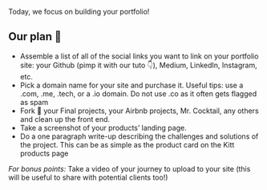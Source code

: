 Today, we focus on building your portfolio!

## Our plan 📝

- Assemble a list of all of the social links you want to link on your portfolio site: your Github (pimp it with our tuto 👇), Medium, LinkedIn, Instagram, etc.
- Pick a domain name for your site and purchase it. Useful tips: use a .com, .me, .tech, or a .io domain. Do not use .co as it often gets flagged as spam
- Fork 🍴 your Final projects, your Airbnb projects, Mr. Cocktail, any others and clean up the front end.
- Take a screenshot of your products’ landing page.
- Do a one paragraph write-up describing the challenges and solutions of the project. This can be as simple as the product card on the Kitt products page

_For bonus points:_ Take a video of your journey to upload to your site (this will be useful to share with potential clients too!)
